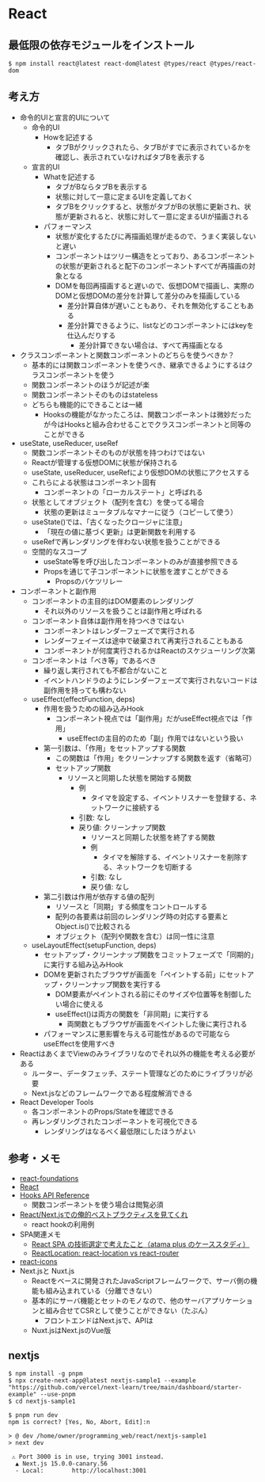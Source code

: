 # React

## 最低限の依存モジュールをインストール

```
$ npm install react@latest react-dom@latest @types/react @types/react-dom
```

## 考え方

- 命令的UIと宣言的UIについて
  - 命令的UI
    - Howを記述する
      - タブBがクリックされたら、タブBがすでに表示されているかを確認し、表示されていなければタブBを表示する
  - 宣言的UI
    - Whatを記述する
      - タブがBならタブBを表示する
      - 状態に対して一意に定まるUIを定義しておく
      - タブBをクリックすると、状態がタブがBの状態に更新され、状態が更新されると、状態に対して一意に定まるUIが描画される
    - パフォーマンス
      - 状態が変化するたびに再描画処理が走るので、うまく実装しないと遅い
      - コンポーネントはツリー構造をとっており、あるコンポーネントの状態が更新されると配下のコンポーネントすべてが再描画の対象となる
      - DOMを毎回再描画すると遅いので、仮想DOMで描画し、実際のDOMと仮想DOMの差分を計算して差分のみを描画している
        - 差分計算自体が遅いこともあり、それを無効化することもある
        - 差分計算できるように、listなどのコンポーネントにはkeyを仕込んだりする
          - 差分計算できない場合は、すべて再描画となる
- クラスコンポーネントと関数コンポーネントのどちらを使うべきか？
  - 基本的には関数コンポーネントを使うべき、継承できるようにするはクラスコンポーネントを使う
  - 関数コンポーネントのほうが記述が楽
  - 関数コンポーネントそのものはstateless
  - どちらも機能的にできることは一緒
    - Hooksの機能がなかったころは、関数コンポーネントは微妙だったが今はHooksと組み合わせることでクラスコンポーネントと同等のことができる
- useState, useReducer, useRef
  - 関数コンポーネントそのものが状態を持つわけではない
  - Reactが管理する仮想DOMに状態が保持される
  - useState, useReducer, useRefにより仮想DOMの状態にアクセスする
  - これらによる状態はコンポーネント固有
    - コンポーネントの「ローカルステート」と呼ばれる
  - 状態としてオブジェクト（配列を含む）を使ってる場合
    - 状態の更新はミュータブルなマナーに従う（コピーして使う）
  - useState()では、「古くなったクロージャに注意」
    - 「現在の値に基づく更新」は更新関数を利用する
  - useRefで再レンダリングを伴わない状態を扱うことができる
  - 空間的なスコープ
    - useState等を呼び出したコンポーネントのみが直接参照できる
    - Propsを通じて子コンポーネントに状態を渡すことができる
      - Propsのバケツリレー
- コンポーネントと副作用
  - コンポーネントの主目的はDOM要素のレンダリング
    - それ以外のリソースを扱うことは副作用と呼ばれる
  - コンポーネント自体は副作用を持つべきではない
    - コンポーネントはレンダーフェーズで実行される
    - レンダーフェイーズは途中で破棄されて再実行されることもある
    - コンポーネントが何度実行されるかはReactのスケジューリング次第
  - コンポーネントは「べき等」であるべき
    - 繰り返し実行されても不都合がないこと
    - イベントハンドラのようにレンダーフェーズで実行されないコードは副作用を持っても構わない
  - useEffect(effectFunction, deps)
    - 作用を扱うための組み込みHook
      - コンポーネント視点では「副作用」だがuseEffect視点では「作用」
        - useEffectの主目的のため「副」作用ではないという扱い
    - 第一引数は、「作用」をセットアップする関数
      - この関数は「作用」をクリーンナップする関数を返す（省略可）
      - セットアップ関数
        - リソースと同期した状態を開始する関数
          - 例
            - タイマを設定する、イベントリスナーを登録する、ネットワークに接続する
          - 引数: なし
          - 戻り値: クリーンナップ関数
            - リソースと同期した状態を終了する関数
            - 例
              - タイマを解除する、イベントリスナーを削除する、ネットワークを切断する
            - 引数: なし
            - 戻り値: なし
    - 第二引数は作用が依存する値の配列
      - リソースと「同期」する頻度をコントロールする
      - 配列の各要素は前回のレンダリング時の対応する要素とObject.is()で比較される
      - オブジェクト（配列や関数を含む）は同一性に注意
  - useLayoutEffect(setupFunction, deps)
    - セットアップ・クリーンナップ関数をコミットフェーズで「同期的」に実行する組み込みHook
    - DOMを更新されたブラウザが画面を「ペイントする前」にセットアップ・クリーンナップ関数を実行する
      - DOM要素がペイントされる前にそのサイズや位置等を制御したい場合に使える
      - useEffect()は両方の関数を「非同期」に実行する
        - 両関数ともブラウザが画面をペイントした後に実行される
    - パフォーマンスに悪影響を与える可能性があるので可能ならuseEffectを使用すべき
- ReactはあくまでViewのみライブラリなのでそれ以外の機能を考える必要がある
  - ルーター、データフェッチ、ステート管理などのためにライブラリが必要
  - Next.jsなどのフレームワークである程度解消できる
- React Developer Tools
  - 各コンポーネントのProps/Stateを確認できる
  - 再レンダリングされたコンポーネントを可視化できる
    - レンダリングはなるべく最低限にしたほうがよい

## 参考・メモ

- [react-foundations](https://nextjs.org/learn/react-foundations)
- [React](https://react.dev/)
- [Hooks API Reference](https://reactjs.org/docs/hooks-reference.html)
  - 関数コンポーネントを使う場合は閲覧必須
- [React/Next.jsでの俺的ベストプラクティスを見てくれ](https://zenn.dev/boke0/articles/12e81125813b18)
  - react hookの利用例
- SPA関連メモ
  - [React SPA の技術選定で考えたこと（atama plus のケーススタディ）](https://zenn.dev/atamaplus_dev/articles/30832dda37da52)
  - [ReactLocation: react-location vs react-router](https://react-location.tanstack.com/comparison)
- [react-icons](https://react-icons.github.io/react-icons)
- Next.jsと Nuxt.js
  - Reactをベースに開発されたJavaScriptフレームワークで、サーバ側の機能も組み込まれている（分離できない）
  - 基本的にサーバ機能とセットのモノなので、他のサーバアプリケーションと組み合せてCSRとして使うことができない（たぶん）
    - フロントエンドはNext.jsで、APIは
  - Nuxt.jsはNext.jsのVue版

## nextjs

```
$ npm install -g pnpm
$ npx create-next-app@latest nextjs-sample1 --example "https://github.com/vercel/next-learn/tree/main/dashboard/starter-example" --use-pnpm
$ cd nextjs-sample1
```

```
$ pnpm run dev
npm is correct? [Yes, No, Abort, Edit]:n

> @ dev /home/owner/programming_web/react/nextjs-sample1
> next dev

 ⚠ Port 3000 is in use, trying 3001 instead.
  ▲ Next.js 15.0.0-canary.56
  - Local:        http://localhost:3001
```
